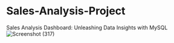# Sales-Analysis-Project
Sales Analysis Dashboard: Unleashing Data Insights with MySQL
![Screenshot (317)](https://github.com/Samikshakamble27/Sales-Analysis-Project/assets/94173810/0d4f142c-18fd-4101-9ab2-a1eec7ca6544)


